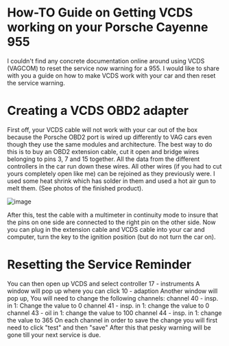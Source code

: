 # How-TO Guide on Getting VCDS working on your Porsche Cayenne 955

I couldn't find any concrete documentation online around using VCDS (VAGCOM) to reset the service now warning for a 955. I would like to share with you a guide on how to make VCDS work with your car and then reset the service warning. 

# Creating a VCDS OBD2 adapter

First off, your VCDS cable will not work with your car out of the box because the Porsche OBD2 port is wired up differently to VAG cars even though they use the same modules and architecture. 
The best way to do this is to buy an OBD2 extension cable, cut it open and bridge wires belonging to pins 3, 7 and 15 together. All the data from the different controllers in the car run down these wires. 
All other wires (if you had to cut yours completely open like me) can be rejoined as they previously were. I used some heat shrink which has solder in them and used a hot air gun to melt them. (See photos of the finished product). 

![image](https://github.com/RichardODonoghue/porsche_cayenne_955_VCDS/assets/1446236/28d99587-71bf-4abe-8807-a5d3688714d1)

After this, test the cable with a multimeter in continuity mode to insure that the pins on one side are connected to the right pin on the other side. 
Now you can plug in the extension cable and VCDS cable into your car and computer, turn the key to the ignition position (but do not turn the car on). 

# Resetting the Service Reminder
You can then open up VCDS and select controller 17 - instruments
A window will pop up where you can click 10 - adaption 
Another window will pop up, You will need to change the following channels: 
channel 40 - insp. in 1: Change the value to 0
channel 41 - insp. in 1: change the value to 0
channel 43 - oil in 1: change the value to 100
channel 44 - insp. in 1: change the value to 365
On each channel in order to save the change you will first need to click "test" and then "save" 
After this that pesky warning will be gone till your next service is due. 
